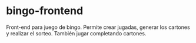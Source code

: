# bingo-frontend
Front-end para juego de bingo. Permite crear jugadas, generar los cartones y realizar el sorteo. También jugar completando cartones.
